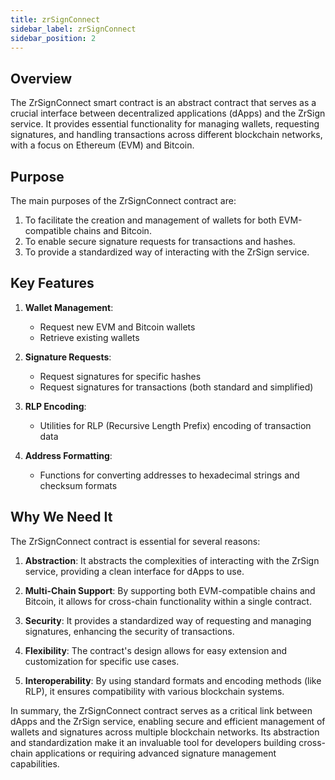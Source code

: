 ```yaml
---
title: zrSignConnect
sidebar_label: zrSignConnect
sidebar_position: 2
---
```


## Overview

The ZrSignConnect smart contract is an abstract contract that serves as a crucial interface between decentralized applications (dApps) and the ZrSign service. It provides essential functionality for managing wallets, requesting signatures, and handling transactions across different blockchain networks, with a focus on Ethereum (EVM) and Bitcoin.

## Purpose

The main purposes of the ZrSignConnect contract are:

1. To facilitate the creation and management of wallets for both EVM-compatible chains and Bitcoin.
2. To enable secure signature requests for transactions and hashes.
3. To provide a standardized way of interacting with the ZrSign service.

## Key Features

1. **Wallet Management**: 
   - Request new EVM and Bitcoin wallets
   - Retrieve existing wallets

2. **Signature Requests**:
   - Request signatures for specific hashes
   - Request signatures for transactions (both standard and simplified)

3. **RLP Encoding**:
   - Utilities for RLP (Recursive Length Prefix) encoding of transaction data

4. **Address Formatting**:
   - Functions for converting addresses to hexadecimal strings and checksum formats

## Why We Need It

The ZrSignConnect contract is essential for several reasons:

1. **Abstraction**: It abstracts the complexities of interacting with the ZrSign service, providing a clean interface for dApps to use.

2. **Multi-Chain Support**: By supporting both EVM-compatible chains and Bitcoin, it allows for cross-chain functionality within a single contract.

3. **Security**: It provides a standardized way of requesting and managing signatures, enhancing the security of transactions.

4. **Flexibility**: The contract's design allows for easy extension and customization for specific use cases.

5. **Interoperability**: By using standard formats and encoding methods (like RLP), it ensures compatibility with various blockchain systems.

In summary, the ZrSignConnect contract serves as a critical link between dApps and the ZrSign service, enabling secure and efficient management of wallets and signatures across multiple blockchain networks. Its abstraction and standardization make it an invaluable tool for developers building cross-chain applications or requiring advanced signature management capabilities.
